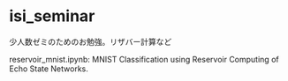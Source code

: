 # isi_seminar

少人数ゼミのためのお勉強。リザバー計算など

reservoir_mnist.ipynb: MNIST Classification using Reservoir Computing of Echo State Networks.
